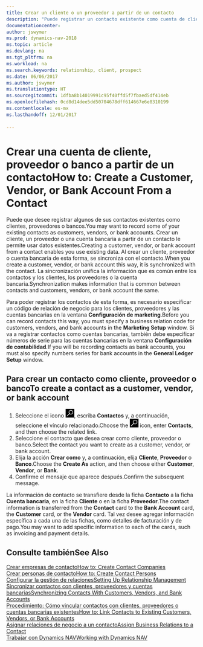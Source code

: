 ```yaml
---
title: Crear un cliente o un proveedor a partir de un contacto
description: "Puede registrar un contacto existente como cuenta de cliente, proveedor o banco usando datos existentes y especificando una relación de negocio."
documentationcenter: 
author: jswymer
ms.prod: dynamics-nav-2018
ms.topic: article
ms.devlang: na
ms.tgt_pltfrm: na
ms.workload: na
ms.search.keywords: relationship, client, prospect
ms.date: 06/06/2017
ms.author: jswymer
ms.translationtype: HT
ms.sourcegitcommit: 1dfba8b14019991c95f40ffd5f7fbaed5df414eb
ms.openlocfilehash: 0cd8d14dee5dd50704678dff614667e6e8310199
ms.contentlocale: es-mx
ms.lasthandoff: 12/01/2017

---
```

# <a name="how-to-create-a-customer-vendor-or-bank-account-from-a-contact"></a><span data-ttu-id="8334a-103">Crear una cuenta de cliente, proveedor o banco a partir de un contacto</span><span class="sxs-lookup"><span data-stu-id="8334a-103">How to: Create a Customer, Vendor, or Bank Account From a Contact</span></span>
<span data-ttu-id="8334a-104">Puede que desee registrar algunos de sus contactos existentes como clientes, proveedores o bancos.</span><span class="sxs-lookup"><span data-stu-id="8334a-104">You may want to record some of your existing contacts as customers, vendors, or bank accounts.</span></span> <span data-ttu-id="8334a-105">Crear un cliente, un proveedor o una cuenta bancaria a partir de un contacto le permite usar datos existentes.</span><span class="sxs-lookup"><span data-stu-id="8334a-105">Creating a customer, vendor, or bank account from a contact enables you use existing data.</span></span> <span data-ttu-id="8334a-106">Al crear un cliente, proveedor o cuenta bancaria de esta forma, se sincroniza con el contacto.</span><span class="sxs-lookup"><span data-stu-id="8334a-106">When you create a customer, vendor, or bank account this way, it is synchronized with the contact.</span></span> <span data-ttu-id="8334a-107">La sincronización unifica la información que es común entre los contactos y los clientes, los proveedores o la cuenta bancaria.</span><span class="sxs-lookup"><span data-stu-id="8334a-107">Synchronization makes information that is common between contacts and customers, vendors, or bank account the same.</span></span>

<span data-ttu-id="8334a-108">Para poder registrar los contactos de esta forma, es necesario especificar un código de relación de negocio para los clientes, proveedores y las cuentas bancarias en la ventana **Configuración de marketing**.</span><span class="sxs-lookup"><span data-stu-id="8334a-108">Before you can record contacts this way, you must specify a business relation code for customers, vendors, and bank accounts in the **Marketing Setup** window.</span></span> <span data-ttu-id="8334a-109">Si va a registrar contactos como cuentas bancarias, también debe especificar números de serie para las cuentas bancarias en la ventana **Configuración de contabilidad**.</span><span class="sxs-lookup"><span data-stu-id="8334a-109">If you will be recording contacts as bank accounts, you must also specify numbers series for bank accounts in the **General Ledger Setup** window.</span></span>

## <a name="to-create-a-contact-as-a-customer-vendor-or-bank-account"></a><span data-ttu-id="8334a-110">Para crear un contacto como cliente, proveedor o banco</span><span class="sxs-lookup"><span data-stu-id="8334a-110">To create a contact as a customer, vendor, or bank account</span></span>
1. <span data-ttu-id="8334a-111">Seleccione el icono ![Buscar página o informe](media/ui-search/search_small.png "icono Buscar página o informe"), escriba **Contactos** y, a continuación, seleccione el vínculo relacionado.</span><span class="sxs-lookup"><span data-stu-id="8334a-111">Choose the ![Search for Page or Report](media/ui-search/search_small.png "Search for Page or Report icon") icon, enter **Contacts**, and then choose the related link.</span></span>
2. <span data-ttu-id="8334a-112">Seleccione el contacto que desea crear como cliente, proveedor o banco.</span><span class="sxs-lookup"><span data-stu-id="8334a-112">Select the contact you want to create as a customer, vendor, or bank account.</span></span>
3. <span data-ttu-id="8334a-113">Elija la acción **Crear como** y, a continuación, elija **Cliente**, **Proveedor** o **Banco**.</span><span class="sxs-lookup"><span data-stu-id="8334a-113">Choose the **Create As** action, and then choose either **Customer**, **Vendor**, or **Bank**.</span></span>
4. <span data-ttu-id="8334a-114">Confirme el mensaje que aparece después.</span><span class="sxs-lookup"><span data-stu-id="8334a-114">Confirm the subsequent message.</span></span>

<span data-ttu-id="8334a-115">La información de contacto se transfiere desde la ficha **Contacto** a la ficha **Cuenta bancaria**, en la ficha **Cliente** o en la ficha **Proveedor**.</span><span class="sxs-lookup"><span data-stu-id="8334a-115">The contact information is transferred from the **Contact** card to the **Bank Account** card, the **Customer** card, or the **Vendor** card.</span></span> <span data-ttu-id="8334a-116">Tal vez desee agregar información específica a cada una de las fichas, como detalles de facturación y de pago.</span><span class="sxs-lookup"><span data-stu-id="8334a-116">You may want to add specific information to each of the cards, such as invoicing and payment details.</span></span>

## <a name="see-also"></a><span data-ttu-id="8334a-117">Consulte también</span><span class="sxs-lookup"><span data-stu-id="8334a-117">See Also</span></span>
[<span data-ttu-id="8334a-118">Crear empresas de contacto</span><span class="sxs-lookup"><span data-stu-id="8334a-118">How to: Create Contact Companies</span></span>](marketing-create-contact-companies.md)  
[<span data-ttu-id="8334a-119">Crear personas de contacto</span><span class="sxs-lookup"><span data-stu-id="8334a-119">How to: Create Contact Persons</span></span>](marketing-create-contact-persons.md)  
[<span data-ttu-id="8334a-120">Configurar la gestión de relaciones</span><span class="sxs-lookup"><span data-stu-id="8334a-120">Setting Up Relationship Management</span></span>](marketing-setup-marketing.md)  
[<span data-ttu-id="8334a-121">Sincronizar contactos con clientes, proveedores y cuentas bancarias</span><span class="sxs-lookup"><span data-stu-id="8334a-121">Synchronizing Contacts With Customers, Vendors, and Bank Accounts</span></span>](marketing-synchronize-contacts-customers-vendors-bank-accounts.md)  
[<span data-ttu-id="8334a-122">Procedimiento: Cómo vincular contactos con clientes, proveedores o cuentas bancarias existentes</span><span class="sxs-lookup"><span data-stu-id="8334a-122">How to: Link Contacts to Existing Customers, Vendors, or Bank Accounts</span></span>](marketing-how-link-contact.md)  
[<span data-ttu-id="8334a-123">Asignar relaciones de negocio a un contacto</span><span class="sxs-lookup"><span data-stu-id="8334a-123">Assign Business Relations to a Contact</span></span>](marketing-business-relations.md#AssignBusRelContact)  
[<span data-ttu-id="8334a-124">Trabajar con Dynamics NAV</span><span class="sxs-lookup"><span data-stu-id="8334a-124">Working with Dynamics NAV</span></span>](ui-work-product.md)

